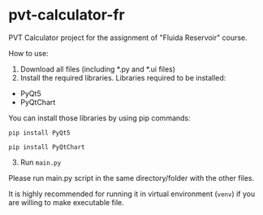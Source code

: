 # pvt-calculator-fr
PVT Calculator project for the assignment of "Fluida Reservoir" course.

How to use:
1. Download all files (including *.py and *.ui files)
2. Install the required libraries. Libraries required to be installed:
  * PyQt5
  * PyQtChart

You can install those libraries by using pip commands:
<pre><code>pip install PyQt5</code></pre>
<pre><code>pip install PyQtChart</code></pre>

3. Run <code>main.py</code>

Please run main.py script in the same directory/folder with the other files.

It is highly recommended for running it in virtual environment (<code>venv</code>) if you are willing to make executable file.
